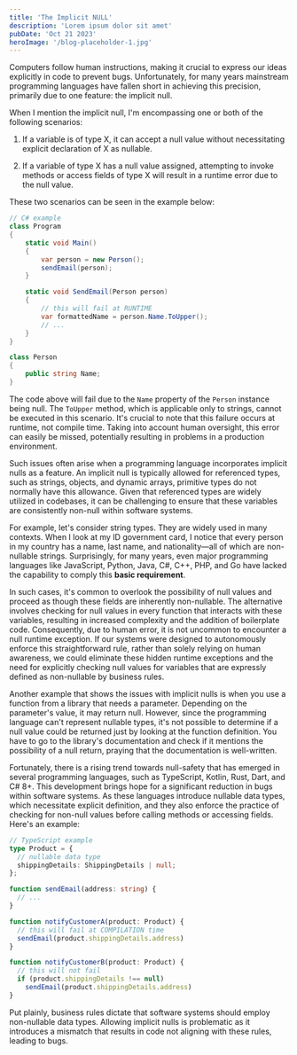 ```yaml
---
title: 'The Implicit NULL'
description: 'Lorem ipsum dolor sit amet'
pubDate: 'Oct 21 2023'
heroImage: '/blog-placeholder-1.jpg'
---
```


Computers follow human instructions, making it crucial to express our ideas explicitly in code to prevent bugs. Unfortunately, for many years mainstream programming languages have fallen short in achieving this precision, primarily due to one feature: the implicit null.

When I mention the implicit null, I'm encompassing one or both of the following scenarios:

1. If a variable is of type X, it can accept a null value without necessitating explicit declaration of X as nullable.

2. If a variable of type X has a null value assigned, attempting to invoke methods or access fields of type X will result in a runtime error due to the null value.

These two scenarios can be seen in the example below:
```csharp
// C# example
class Program
{
    static void Main() 
    {
        var person = new Person();
        sendEmail(person);
    }

    static void SendEmail(Person person) 
    {
        // this will fail at RUNTIME
        var formattedName = person.Name.ToUpper();
        // ...
    }
}

class Person 
{
    public string Name;
}
```

The code above will fail due to the `Name` property of the `Person` instance being null. The `ToUpper` method, which is applicable only to strings, cannot be executed in this scenario. It's crucial to note that this failure occurs at runtime, not compile time. Taking into account human oversight, this error can easily be missed, potentially resulting in problems in a production environment.

Such issues often arise when a programming language incorporates implicit nulls as a feature. An implicit null is typically allowed for referenced types, such as strings, objects, and dynamic arrays, primitive types do not normally have this allowance. Given that referenced types are widely utilized in codebases, it can be challenging to ensure that these variables are consistently non-null within software systems.

For example, let's consider string types. They are widely used in many contexts. When I look at my ID government card, I notice that every person in my country has a name, last name, and nationality—all of which are non-nullable strings. Surprisingly, for many years, even major programming languages like JavaScript, Python, Java, C#, C++, PHP, and Go have lacked the capability to comply this **basic requirement**.

In such cases, it's common to overlook the possibility of null values and proceed as though these fields are inherently non-nullable. The alternative involves checking for null values in every function that interacts with these variables, resulting in increased complexity and the addition of boilerplate code. Consequently, due to human error, it is not uncommon to encounter a null runtime exception. If our systems were designed to autonomously enforce this straightforward rule, rather than solely relying on human awareness, we could eliminate these hidden runtime exceptions and the need for explicitly checking null values for variables that are expressly defined as non-nullable by business rules.

Another example that shows the issues with implicit nulls is when you use a function from a library that needs a parameter. Depending on the parameter's value, it may return null. However, since the programming language can't represent nullable types, it's not possible to determine if a null value could be returned just by looking at the function definition. You have to go to the library's documentation and check if it mentions the possibility of a null return, praying that the documentation is well-written.

Fortunately, there is a rising trend towards null-safety that has emerged in several programming languages, such as TypeScript, Kotlin, Rust, Dart, and C# 8+. This development brings hope for a significant reduction in bugs within software systems. As these languages introduce nullable data types, which necessitate explicit definition, and they also enforce the practice of checking for non-null values before calling methods or accessing fields. Here's an example:

```ts
// TypeScript example
type Product = {
  // nullable data type
  shippingDetails: ShippingDetails | null;
};

function sendEmail(address: string) {
  // ...
}

function notifyCustomerA(product: Product) {
  // this will fail at COMPILATION time
  sendEmail(product.shippingDetails.address)
}

function notifyCustomerB(product: Product) {
  // this will not fail
  if (product.shippingDetails !== null)
    sendEmail(product.shippingDetails.address)
}
```

Put plainly, business rules dictate that software systems should employ non-nullable data types. Allowing implicit nulls is problematic as it introduces a mismatch that results in code not aligning with these rules, leading to bugs.